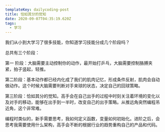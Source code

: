 ```yaml
---
templateKey: dailycoding-post
title: 恰如其分的觉知
date: 2020-09-07T04:35:19.620Z
tags:
  - 学习
---
```

我们从小到大学习了很多技能，你知道学习技能分成几个阶段吗？

总共有三个阶段：

第一 阶段：大脑需要主动控制你的动作，最开始打乒乓，大脑需要控制胳膊夹紧，拍子竖起，轻推。

第二阶段：基本动作都已经内化成了我们的肌肉记忆，形成条件反射，肌肉会自动做动作。这个时候大脑需要判断对手来球的状态，决定自己的回球策略。

第三阶段：恰如其分的觉知。高手会在自己出手的过程中时刻关注着环境的变化以及对手的移动，能够在出手到一半时，改变自己的出手策略。从推远角突然编程吊近角，这个非常难。

编程时类似的，新手需要思考，我如何定义函数，变量如何初始化。进阶之后，会思考我需要使用什么架构，高手会不断的根据行业的趋势重构自己的产品和代码。
